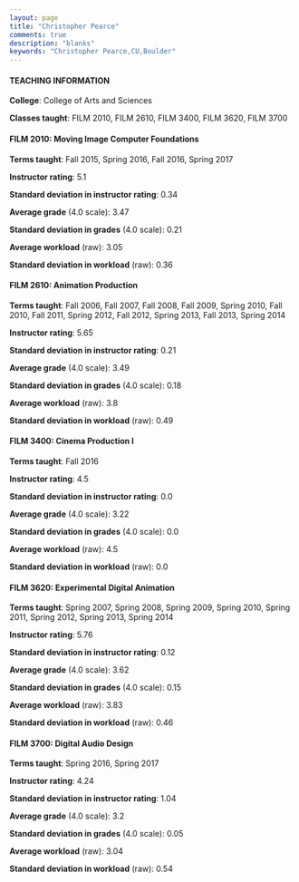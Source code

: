 ```yaml
---
layout: page
title: "Christopher Pearce" 
comments: true
description: "blanks"
keywords: "Christopher Pearce,CU,Boulder"
---
```

<head>
<script src="https://ajax.googleapis.com/ajax/libs/jquery/2.1.3/jquery.min.js"></script>
<script src="https://dl.dropboxusercontent.com/s/pc42nxpaw1ea4o9/highcharts.js?dl=0"></script>
<!-- <script src="../assets/js/highcharts.js"></script> -->
<style type="text/css">@font-face {
	font-family: "Bebas Neue";
	src: url(https://www.filehosting.org/file/details/544349/BebasNeue Regular.otf) format("opentype");
	}
	h1.Bebas { 
		font-family: "Bebas Neue", Verdana, Tahoma;
	}
</style>
</head>
	   
#### TEACHING INFORMATION

**College**: College of Arts and Sciences

**Classes taught**: FILM 2010, FILM 2610, FILM 3400, FILM 3620, FILM 3700

#### FILM 2010: Moving Image Computer Foundations

**Terms taught**: Fall 2015, Spring 2016, Fall 2016, Spring 2017

**Instructor rating**: 5.1

**Standard deviation in instructor rating**: 0.34

**Average grade** (4.0 scale): 3.47

**Standard deviation in grades** (4.0 scale): 0.21

**Average workload** (raw): 3.05

**Standard deviation in workload** (raw): 0.36

#### FILM 2610: Animation Production

**Terms taught**: Fall 2006, Fall 2007, Fall 2008, Fall 2009, Spring 2010, Fall 2010, Fall 2011, Spring 2012, Fall 2012, Spring 2013, Fall 2013, Spring 2014

**Instructor rating**: 5.65

**Standard deviation in instructor rating**: 0.21

**Average grade** (4.0 scale): 3.49

**Standard deviation in grades** (4.0 scale): 0.18

**Average workload** (raw): 3.8

**Standard deviation in workload** (raw): 0.49

#### FILM 3400: Cinema Production I

**Terms taught**: Fall 2016

**Instructor rating**: 4.5

**Standard deviation in instructor rating**: 0.0

**Average grade** (4.0 scale): 3.22

**Standard deviation in grades** (4.0 scale): 0.0

**Average workload** (raw): 4.5

**Standard deviation in workload** (raw): 0.0

#### FILM 3620: Experimental Digital Animation

**Terms taught**: Spring 2007, Spring 2008, Spring 2009, Spring 2010, Spring 2011, Spring 2012, Spring 2013, Spring 2014

**Instructor rating**: 5.76

**Standard deviation in instructor rating**: 0.12

**Average grade** (4.0 scale): 3.62

**Standard deviation in grades** (4.0 scale): 0.15

**Average workload** (raw): 3.83

**Standard deviation in workload** (raw): 0.46

#### FILM 3700: Digital Audio Design

**Terms taught**: Spring 2016, Spring 2017

**Instructor rating**: 4.24

**Standard deviation in instructor rating**: 1.04

**Average grade** (4.0 scale): 3.2

**Standard deviation in grades** (4.0 scale): 0.05

**Average workload** (raw): 3.04

**Standard deviation in workload** (raw): 0.54

